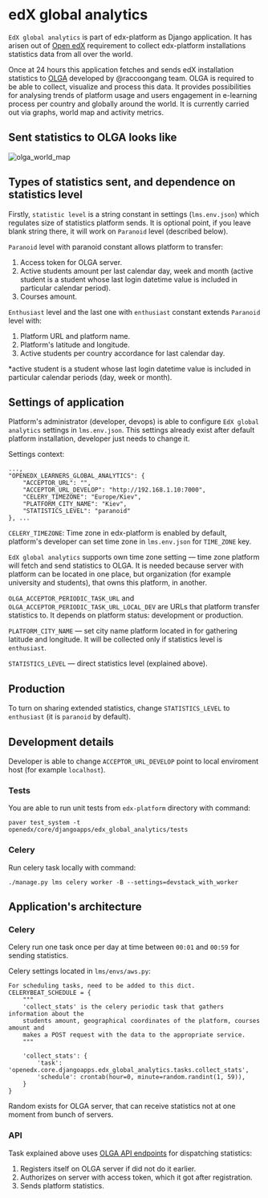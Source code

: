 # edX global analytics

`EdX global analytics` is part of edx-platform as Django application. It has arisen out of [Open edX](https://open.edx.org)
requirement to collect edx-platform installations statistics data from all over the world.

Once at 24 hours this application fetches and sends edX installation statistics to [OLGA](https://github.com/raccoongang/OLGA) developed by @raccoongang team.
OLGA is required to be able to collect, visualize and process this data. It provides possibilities for analysing trends of platform usage
and users engagement in e-learning process per country and globally around the world.
It is currently carried out via graphs, world map and activity metrics.

## Sent statistics to OLGA looks like

![olga_world_map](https://user-images.githubusercontent.com/22666467/27970248-d015fd9c-6356-11e7-906c-8c052cd65b08.png)

## Types of statistics sent, and dependence on statistics level

Firstly, `statistic level` is a string constant in settings (`lms.env.json`) which regulates size of statistics platform sends.
It is optional point, if you leave blank string there, it will work on `Paranoid` level (described below).

`Paranoid` level with paranoid constant allows platform to transfer:
1. Access token for OLGA server.
2. Active students amount per last calendar day, week and month (active student is a student whose last login datetime
value is included in particular calendar period).
3. Courses amount.

`Enthusiast` level and the last one with `enthusiast` constant extends `Paranoid` level with:
1. Platform URL and platform name.
2. Platform's latitude and longitude.
3. Active students per country accordance for last calendar day.

\*active student is a student whose last login datetime value is included in particular calendar periods (day, week or month).

## Settings of application

Platform's administrator (developer, devops) is able to configure `EdX global analytics` settings in `lms.env.json`.
This settings already exist after default platform installation, developer just needs to change it.

Settings context:

```
...,
"OPENEDX_LEARNERS_GLOBAL_ANALYTICS": {
    "ACCEPTOR_URL": "",
    "ACCEPTOR_URL_DEVELOP": "http://192.168.1.10:7000",
    "CELERY_TIMEZONE": "Europe/Kiev",
    "PLATFORM_CITY_NAME": "Kiev",
    "STATISTICS_LEVEL": "paranoid"
}, ...
```

`CELERY_TIMEZONE`: Time zone in edx-platform is enabled by default, platform's developer can set time zone in `lms.env.json` for `TIME_ZONE` key.

`EdX global analytics` supports own time zone setting — time zone platform will fetch and send statistics to OLGA.
It is needed because server with platform can be located in one place, but organization (for example university and students), that owns this platform, in another.

`OLGA_ACCEPTOR_PERIODIC_TASK_URL` and `OLGA_ACCEPTOR_PERIODIC_TASK_URL_LOCAL_DEV` are URLs that platform transfer statistics to. It depends on platform status: development or production.

`PLATFORM_CITY_NAME` — set city name platform located in for gathering latitude and longitude.
It will be collected only if statistics level is `enthusiast`.

`STATISTICS_LEVEL` — direct statistics level (explained above).

## Production

To turn on sharing extended statistics, change `STATISTICS_LEVEL` to `enthusiast` (it is `paranoid` by default).

## Development details

Developer is able to change `ACCEPTOR_URL_DEVELOP` point to local enviroment host (for example `localhost`).

### Tests

You are able to run unit tests from `edx-platform` directory with command:

```
paver test_system -t openedx/core/djangoapps/edx_global_analytics/tests
```

### Celery

Run celery task locally with command:

```
./manage.py lms celery worker -B --settings=devstack_with_worker
```

## Application's architecture

### Celery

Celery run one task once per day at time between `00:01` and `00:59` for sending statistics.

Celery settings located in `lms/envs/aws.py`:

```
For scheduling tasks, need to be added to this dict.
CELERYBEAT_SCHEDULE = {
    """
    'collect_stats' is the celery periodic task that gathers information about the
    students amount, geographical coordinates of the platform, courses amount and
    makes a POST request with the data to the appropriate service.
    """

    'collect_stats': {
        'task': 'openedx.core.djangoapps.edx_global_analytics.tasks.collect_stats',
        'schedule': crontab(hour=0, minute=random.randint(1, 59)),
    }
}
```

Random exists for OLGA server, that can receive statistics not at one moment from bunch of servers.

### API

Task explained above uses [OLGA API endpoints](https://github.com/raccoongang/OLGA#api) for dispatching statistics:
1. Registers itself on OLGA server if did not do it earlier.
2. Authorizes on server with access token, which it got after registration.
3. Sends platform statistics.
